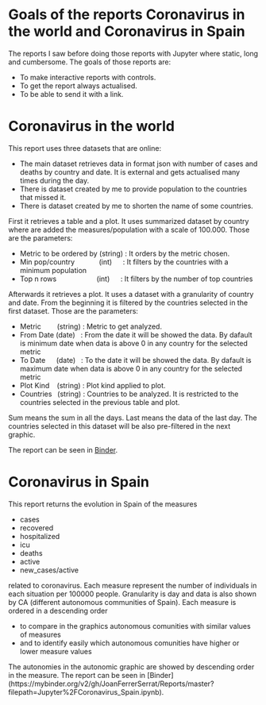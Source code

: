 # Goals of the reports Coronavirus in the world and Coronavirus in Spain
The reports I saw before doing those reports with Jupyter where static, long and cumbersome. The goals of those reports are:
<ul>
    <li>To make interactive reports with controls.</li>
    <li>To get the report always actualised.</li>
    <li>To be able to send it with a link.</li>
</ul>

# Coronavirus in the world

This report uses three datasets that are online:
<ul>
    <li>The main dataset retrieves data in format json with number of cases and deaths by country and date. It is external and gets actualised many times during the day.</li>
    <li>There is dataset created by me to provide population to the countries that missed it.</li>
    <li>There is dataset created by me to shorten the name of some countries.</li>
</ul>

First it retrieves a table and a plot. It uses summarized dataset by country where are added the measures/population with a scale of 100.000. Those are the parameters: 
<ul>
    <li>Metric to be ordered by&nbsp;(string) : It orders by the metric chosen.</li>
    <li>Min pop/country&emsp;&emsp;&emsp;&ensp;(int)&emsp;&nbsp; : It filters by the countries with a minimum population</li>
    <li>Top n rows&emsp;&emsp;&emsp;&emsp;&emsp;&ensp;&nbsp;(int)&emsp;&nbsp; : It filters by the number of top countries</li>
</ul>

Afterwards it retrieves a plot. It uses a dataset with a granularity of country and date. From the beginning it is filtered by the countries selected in the first dataset. Those are the parameters:
<ul>
    <li>Metric&emsp;&emsp; (string) : Metric to get analyzed.</li>
    <li>From Date (date)&ensp; : From the date it will be showed the data. By dafault is minimum date when data is above 0 in any country for the selected metric</li>
    <li>To Date&emsp;&nbsp; (date)&ensp; : To the date it will be showed the data. By dafault is maximum date when data is above 0 in any country for the selected metric</li>
    <li>Plot Kind&ensp;&nbsp; (string) : Plot kind applied to plot.</li>
    <li>Countries&ensp; (string) : Countries to be analyzed. It is restricted to the countries selected in the previous table and plot.</li>
</ul>
Sum means the sum in all the days.
Last means the data of the last day. 
The countries selected in this dataset will be also pre-filtered in the next graphic.

The report can be seen in [Binder](https://mybinder.org/v2/gh/JoanFerrerSerrat/Reports/master?filepath=Jupyter%2FCoronavirus_World.ipynb).

# Coronavirus in Spain

This report returns the evolution in Spain of the measures
<ul>
    <li>cases</li>
    <li>recovered</li>
    <li>hospitalized</li>
    <li>icu</li>
    <li>deaths</li>
    <li>active</li>
    <li>new_cases/active</li>
</ul>
related to coronavirus. Each measure represent the number of individuals in each situation per 100000 people.
Granularity is day and data is also shown by CA (different autonomous communities of Spain).
Each measure is ordered in a descending order 
<ul>
    <li>to compare in the graphics autonomous comunities with similar values of measures</li>
    <li>and to identify easily which autonomous comunities have higher or lower measure values</li>
</ul>
The autonomies in the autonomic graphic are showed by descending order in the measure.
The report can be seen in [Binder](https://mybinder.org/v2/gh/JoanFerrerSerrat/Reports/master?filepath=Jupyter%2FCoronavirus_Spain.ipynb).


